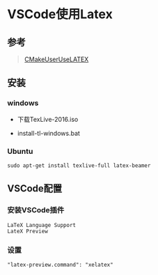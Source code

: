# VSCode使用Latex

## 参考

>[CMakeUserUseLATEX](https://cmake.org/Wiki/CMakeUserUseLATEX )

## 安装

### windows

* 下载TexLive-2016.iso

* install-tl-windows.bat

### Ubuntu

```shell
sudo apt-get install texlive-full latex-beamer
```

## VSCode配置

### 安装VSCode插件

```shell
LaTeX Language Support
LateX Preview
```

### 设置

```shell
"latex-preview.command": "xelatex"
```